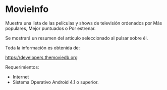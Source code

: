 # MovieInfo

Muestra una lista de las películas y shows de televisión ordenados por Más populares, Mejor puntuados o Por estrenar.

Se mostrará un resumen del artículo seleccionado al pulsar sobre él.

Toda la información es obtenida de:

https://developers.themoviedb.org

Requerimientos:

- Internet
- Sistema Operativo Android 4.1 o superior.
